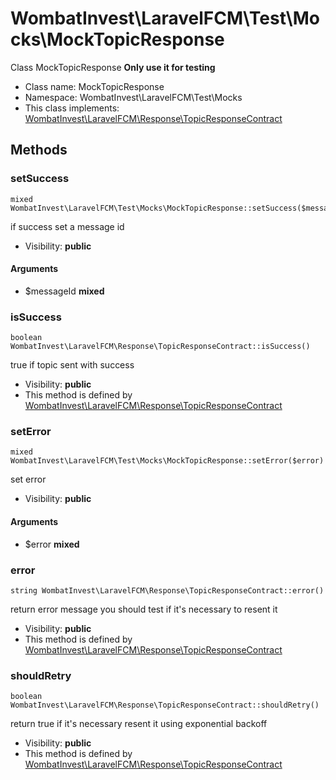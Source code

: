 WombatInvest\LaravelFCM\Test\Mocks\MockTopicResponse
===============

Class MockTopicResponse **Only use it for testing**




* Class name: MockTopicResponse
* Namespace: WombatInvest\LaravelFCM\Test\Mocks
* This class implements: [WombatInvest\LaravelFCM\Response\TopicResponseContract](WombatInvest\LaravelFCM-Response-TopicResponseContract.md)






Methods
-------


### setSuccess

    mixed WombatInvest\LaravelFCM\Test\Mocks\MockTopicResponse::setSuccess($messageId)

if success set a message id



* Visibility: **public**


#### Arguments
* $messageId **mixed**



### isSuccess

    boolean WombatInvest\LaravelFCM\Response\TopicResponseContract::isSuccess()

true if topic sent with success



* Visibility: **public**
* This method is defined by [WombatInvest\LaravelFCM\Response\TopicResponseContract](WombatInvest\LaravelFCM-Response-TopicResponseContract.md)




### setError

    mixed WombatInvest\LaravelFCM\Test\Mocks\MockTopicResponse::setError($error)

set error



* Visibility: **public**


#### Arguments
* $error **mixed**



### error

    string WombatInvest\LaravelFCM\Response\TopicResponseContract::error()

return error message
you should test if it's necessary to resent it



* Visibility: **public**
* This method is defined by [WombatInvest\LaravelFCM\Response\TopicResponseContract](WombatInvest\LaravelFCM-Response-TopicResponseContract.md)




### shouldRetry

    boolean WombatInvest\LaravelFCM\Response\TopicResponseContract::shouldRetry()

return true if it's necessary resent it using exponential backoff



* Visibility: **public**
* This method is defined by [WombatInvest\LaravelFCM\Response\TopicResponseContract](WombatInvest\LaravelFCM-Response-TopicResponseContract.md)



